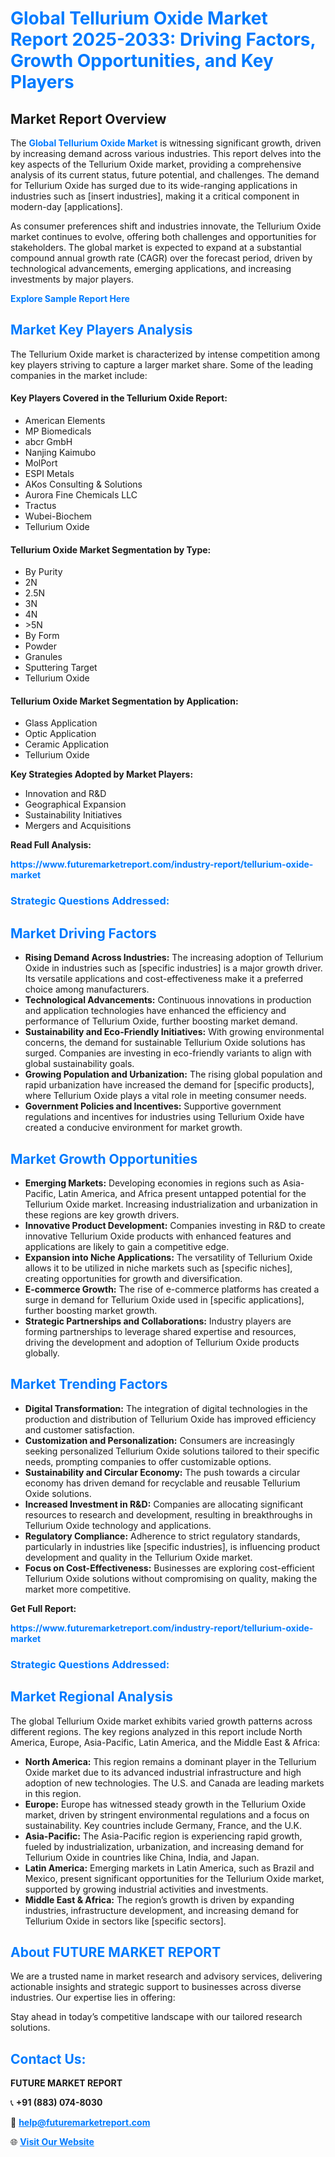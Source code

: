 <h1 style="color: #007BFF;">Global Tellurium Oxide Market Report 2025-2033: Driving Factors, Growth Opportunities, and Key Players</h1>

<section id="overview">
<h2>Market Report Overview</h2>
<p>The <a href="https://www.futuremarketreport.com/industry-report/tellurium-oxide-market" style="color: #007BFF; text-decoration: none;"><strong>Global Tellurium Oxide Market</strong></a> is witnessing significant growth, driven by increasing demand across various industries. This report delves into the key aspects of the Tellurium Oxide market, providing a comprehensive analysis of its current status, future potential, and challenges. The demand for Tellurium Oxide has surged due to its wide-ranging applications in industries such as [insert industries], making it a critical component in modern-day [applications].</p>
<p>As consumer preferences shift and industries innovate, the Tellurium Oxide market continues to evolve, offering both challenges and opportunities for stakeholders. The global market is expected to expand at a substantial compound annual growth rate (CAGR) over the forecast period, driven by technological advancements, emerging applications, and increasing investments by major players.</p>
</section>

<section id="overview">
<p><a href="https://www.futuremarketreport.com/request-sample/reportId=98782" style="color: #007BFF; text-decoration: none;"><strong>Explore Sample Report Here</strong></a></p>
</section>

<section id="key-players">
<h2 style="color: #007BFF;">Market Key Players Analysis</h2>
<p>The Tellurium Oxide market is characterized by intense competition among key players striving to capture a larger market share. Some of the leading companies in the market include:</p>
<h4>Key Players Covered in the Tellurium Oxide Report:</h4>
<ul><li>American Elements</li><li>MP Biomedicals</li><li>abcr GmbH</li><li>Nanjing Kaimubo</li><li>MolPort</li><li>ESPI Metals</li><li>AKos Consulting &amp; Solutions</li><li>Aurora Fine Chemicals LLC</li><li>Tractus</li><li>Wubei-Biochem</li><li>Tellurium Oxide</li></ul>
<h4>Tellurium Oxide Market Segmentation by Type:</h4>
<ul><li>By Purity</li><li>2N</li><li>2.5N</li><li>3N</li><li>4N</li><li>&gt;5N</li><li>By Form</li><li>Powder</li><li>Granules</li><li>Sputtering Target</li><li>Tellurium Oxide</li></ul>

<h4>Tellurium Oxide Market Segmentation by Application:</h4>
<ul><li>Glass Application</li><li>Optic Application</li><li>Ceramic Application</li><li>Tellurium Oxide</li></ul>
<p><strong>Key Strategies Adopted by Market Players:</strong></p>
<ul>
<li>Innovation and R&D</li>
<li>Geographical Expansion</li>
<li>Sustainability Initiatives</li>
<li>Mergers and Acquisitions</li>
</ul>
</section>

<section>
<p><strong>Read Full Analysis: </strong></p><a href="https://www.futuremarketreport.com/industry-report/tellurium-oxide-market" style="color: #007BFF; text-decoration: none;"><strong>https://www.futuremarketreport.com/industry-report/tellurium-oxide-market</strong></a>
<h3 style="color: #007BFF;">Strategic Questions Addressed:</h3>
</section>

<section id="driving-factors">
<h2 style="color: #007BFF;">Market Driving Factors</h2>
<ul>
<li><strong>Rising Demand Across Industries:</strong> The increasing adoption of Tellurium Oxide in industries such as [specific industries] is a major growth driver. Its versatile applications and cost-effectiveness make it a preferred choice among manufacturers.</li>
<li><strong>Technological Advancements:</strong> Continuous innovations in production and application technologies have enhanced the efficiency and performance of Tellurium Oxide, further boosting market demand.</li>
<li><strong>Sustainability and Eco-Friendly Initiatives:</strong> With growing environmental concerns, the demand for sustainable Tellurium Oxide solutions has surged. Companies are investing in eco-friendly variants to align with global sustainability goals.</li>
<li><strong>Growing Population and Urbanization:</strong> The rising global population and rapid urbanization have increased the demand for [specific products], where Tellurium Oxide plays a vital role in meeting consumer needs.</li>
<li><strong>Government Policies and Incentives:</strong> Supportive government regulations and incentives for industries using Tellurium Oxide have created a conducive environment for market growth.</li>
</ul>
</section>

<section id="growth-opportunities">
<h2 style="color: #007BFF;">Market Growth Opportunities</h2>
<ul>
<li><strong>Emerging Markets:</strong> Developing economies in regions such as Asia-Pacific, Latin America, and Africa present untapped potential for the Tellurium Oxide market. Increasing industrialization and urbanization in these regions are key growth drivers.</li>
<li><strong>Innovative Product Development:</strong> Companies investing in R&D to create innovative Tellurium Oxide products with enhanced features and applications are likely to gain a competitive edge.</li>
<li><strong>Expansion into Niche Applications:</strong> The versatility of Tellurium Oxide allows it to be utilized in niche markets such as [specific niches], creating opportunities for growth and diversification.</li>
<li><strong>E-commerce Growth:</strong> The rise of e-commerce platforms has created a surge in demand for Tellurium Oxide used in [specific applications], further boosting market growth.</li>
<li><strong>Strategic Partnerships and Collaborations:</strong> Industry players are forming partnerships to leverage shared expertise and resources, driving the development and adoption of Tellurium Oxide products globally.</li>
</ul>
</section>

<section id="trending-factors">
<h2 style="color: #007BFF;">Market Trending Factors</h2>
<ul>
<li><strong>Digital Transformation:</strong> The integration of digital technologies in the production and distribution of Tellurium Oxide has improved efficiency and customer satisfaction.</li>
<li><strong>Customization and Personalization:</strong> Consumers are increasingly seeking personalized Tellurium Oxide solutions tailored to their specific needs, prompting companies to offer customizable options.</li>
<li><strong>Sustainability and Circular Economy:</strong> The push towards a circular economy has driven demand for recyclable and reusable Tellurium Oxide solutions.</li>
<li><strong>Increased Investment in R&D:</strong> Companies are allocating significant resources to research and development, resulting in breakthroughs in Tellurium Oxide technology and applications.</li>
<li><strong>Regulatory Compliance:</strong> Adherence to strict regulatory standards, particularly in industries like [specific industries], is influencing product development and quality in the Tellurium Oxide market.</li>
<li><strong>Focus on Cost-Effectiveness:</strong> Businesses are exploring cost-efficient Tellurium Oxide solutions without compromising on quality, making the market more competitive.</li>
</ul>
</section>

<section>
<p><strong>Get Full Report: </strong></p><a href="https://www.futuremarketreport.com/industry-report/tellurium-oxide-market" style="color: #007BFF; text-decoration: none;"><strong>https://www.futuremarketreport.com/industry-report/tellurium-oxide-market</strong></a>
<h3 style="color: #007BFF;">Strategic Questions Addressed:</h3>
</section>


<section id="regional-analysis">
<h2 style="color: #007BFF;">Market Regional Analysis</h2>
<p>The global Tellurium Oxide market exhibits varied growth patterns across different regions. The key regions analyzed in this report include North America, Europe, Asia-Pacific, Latin America, and the Middle East & Africa:</p>
<ul>
<li><strong>North America:</strong> This region remains a dominant player in the Tellurium Oxide market due to its advanced industrial infrastructure and high adoption of new technologies. The U.S. and Canada are leading markets in this region.</li>
<li><strong>Europe:</strong> Europe has witnessed steady growth in the Tellurium Oxide market, driven by stringent environmental regulations and a focus on sustainability. Key countries include Germany, France, and the U.K.</li>
<li><strong>Asia-Pacific:</strong> The Asia-Pacific region is experiencing rapid growth, fueled by industrialization, urbanization, and increasing demand for Tellurium Oxide in countries like China, India, and Japan.</li>
<li><strong>Latin America:</strong> Emerging markets in Latin America, such as Brazil and Mexico, present significant opportunities for the Tellurium Oxide market, supported by growing industrial activities and investments.</li>
<li><strong>Middle East & Africa:</strong> The region’s growth is driven by expanding industries, infrastructure development, and increasing demand for Tellurium Oxide in sectors like [specific sectors].</li>
</ul>
</section>

<footer>
<h2 style="color: #007BFF;">About FUTURE MARKET REPORT</h2>
<p>We are a trusted name in market research and advisory services, delivering actionable insights and strategic support to businesses across diverse industries. Our expertise lies in offering:</p>

<p>Stay ahead in today’s competitive landscape with our tailored research solutions.</p>

<h2 style="color: #007BFF;">Contact Us:</h2>
<p><strong>FUTURE MARKET REPORT</strong></p>
<p>📞 <strong>+91 (883) 074-8030</strong></p>
<p>📧 <strong><a href="mailto:help@futuremarketreport.com" style="color: #007BFF;">help@futuremarketreport.com</a></strong></p>
<p>🌐 <strong><a href="https://www.futuremarketreport.com/" style="color: #007BFF;">Visit Our Website</a></strong></p>
</footer>